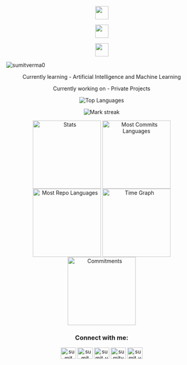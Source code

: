 <p align="center">
   <img src="https://readme-typing-svg.demolab.com?font=Roboto+Slab&color=%237E3ACE&size=35&center=true&vCenter=true&width=450&duration=1500&pause=1000&lines=WELCOME+TO+MY+PROFILE" width="auto" height="35"/>
</p>

<p align="center">
   <img src="https://readme-typing-svg.demolab.com?font=Roboto+Slab&color=%237E3ACE&size=35&center=true&vCenter=true&width=450&duration=1500&pause=1000&lines=Sumit+Verma;Sumit+Verma" width="auto" height="35"/>
</p>

<p align="center">
   <img src="https://readme-typing-svg.demolab.com?font=Roboto+Slab&color=%237E3ACE&size=35&center=true&vCenter=true&width=450&duration=1500&pause=1000&lines=Web+development;Artificial+Intelligence;Machine+Learning;Data+Science" width="auto" height="35"/>
</p>
<p align="left"> <img src="https://komarev.com/ghpvc/?username=sumitverma0&label=Profile%20views&color=0e75b6&style=flat" alt="sumitverma0" /> </p>

<p align="center">Currently learning - Artificial Intelligence and Machine Learning</p>
<p align="center">Currently working on - Private Projects</p>

<p align="center">
  <img align="center" src="https://github-readme-stats.vercel.app/api/top-langs?username=sumitverma0&hide_border=true&no-bg=true&no-frame=true&layout=compact&theme=transparent&langs_count=10" alt="Top Languages"/>
</p>
<p align="center">
  <img alt="Mark streak" src="https://github-readme-streak-stats.herokuapp.com/?user=sumitverma0&hide_border=true&theme=transparent" /> 
</p>

<div align="center">
  <img align="center" src="http://github-profile-summary-cards.vercel.app/api/cards/stats?username=sumitverma0&theme=transparent" height="180em" alt="Stats"/>
  <img align="center" src="http://github-profile-summary-cards.vercel.app/api/cards/most-commit-language?username=sumitverma0&theme=transparent&exclude=html,CSS,Jupyter%20Notebook" height="180em" alt="Most Commits Languages"/>
  <img align="center" src="http://github-profile-summary-cards.vercel.app/api/cards/repos-per-language?username=sumitverma0&theme=transparent&exclude=html,CSS,Jupyter%20Notebook" height="180em" alt="Most Repo Languages"/>
  <img align="center" src="http://github-profile-summary-cards.vercel.app/api/cards/productive-time?username=sumitverma0&theme=transparent&utcOffset=5.30" height="180em" alt="Time Graph"/>
  <img align="center" src="http://github-profile-summary-cards.vercel.app/api/cards/profile-details?username=sumitverma0&theme=transparent" height="180em" alt="Commitments"/>
</div>

<h3 align="center">Connect with me:</h3>
<p align="center">
<a href="https://linkedin.com/in/sumit-verma-413932291" target="blank"><img align="center" src="https://raw.githubusercontent.com/rahuldkjain/github-profile-readme-generator/master/src/images/icons/Social/linked-in-alt.svg" alt="sumit verma" height="30" width="40" /></a>
<a href="https://fb.com/sumit verma" target="blank"><img align="center" src="https://raw.githubusercontent.com/rahuldkjain/github-profile-readme-generator/master/src/images/icons/Social/facebook.svg" alt="sumit verma" height="30" width="40" /></a>
<a href="https://instagram.com/sumit_verma._" target="blank"><img align="center" src="https://raw.githubusercontent.com/rahuldkjain/github-profile-readme-generator/master/src/images/icons/Social/instagram.svg" alt="sumit_verma._" height="30" width="40" /></a>
<a href="https://www.youtube.com/@SumitVerma-sc7tk" target="blank"><img align="center" src="https://raw.githubusercontent.com/rahuldkjain/github-profile-readme-generator/master/src/images/icons/Social/youtube.svg" alt="sumitverma-sc7tk" height="30" width="40" /></a>
<a href="https://www.leetcode.com/sumit_verma_" target="blank"><img align="center" src="https://raw.githubusercontent.com/rahuldkjain/github-profile-readme-generator/master/src/images/icons/Social/leet-code.svg" alt="sumit_verma_" height="30" width="40" /></a>
</p>
